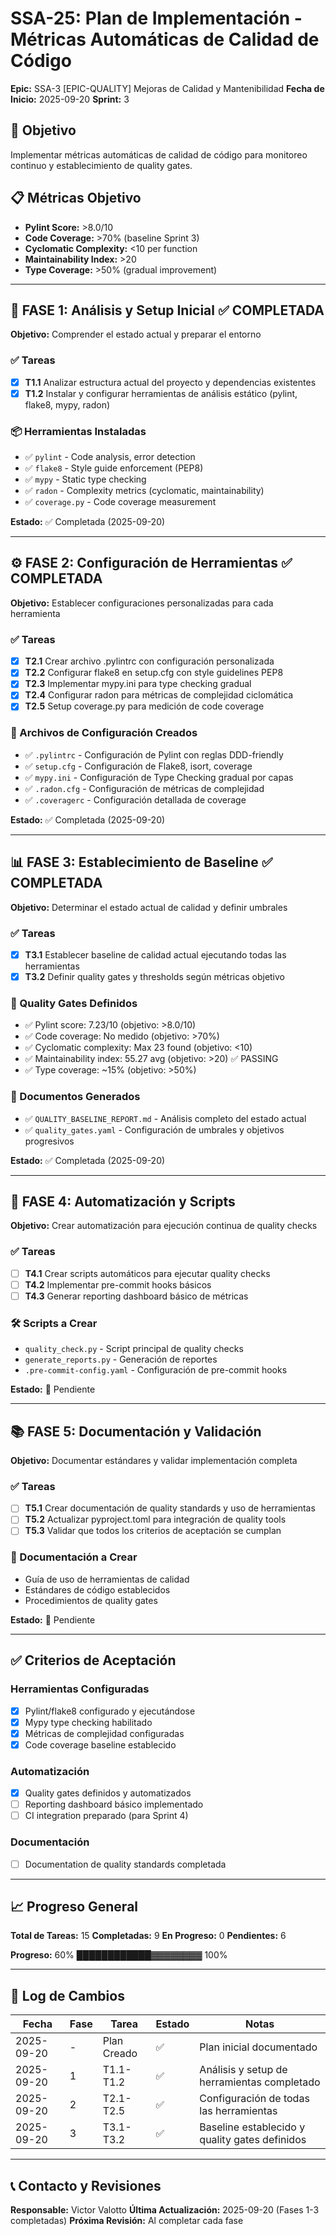 # SSA-25: Plan de Implementación - Métricas Automáticas de Calidad de Código

**Epic:** SSA-3 [EPIC-QUALITY] Mejoras de Calidad y Mantenibilidad
**Fecha de Inicio:** 2025-09-20
**Sprint:** 3

## 🎯 Objetivo
Implementar métricas automáticas de calidad de código para monitoreo continuo y establecimiento de quality gates.

## 📋 Métricas Objetivo
- **Pylint Score:** >8.0/10
- **Code Coverage:** >70% (baseline Sprint 3)
- **Cyclomatic Complexity:** <10 per function
- **Maintainability Index:** >20
- **Type Coverage:** >50% (gradual improvement)

---

## 🚀 FASE 1: Análisis y Setup Inicial ✅ COMPLETADA
**Objetivo:** Comprender el estado actual y preparar el entorno

### ✅ Tareas
- [x] **T1.1** Analizar estructura actual del proyecto y dependencias existentes
- [x] **T1.2** Instalar y configurar herramientas de análisis estático (pylint, flake8, mypy, radon)

### 📦 Herramientas Instaladas
- ✅ `pylint` - Code analysis, error detection
- ✅ `flake8` - Style guide enforcement (PEP8)
- ✅ `mypy` - Static type checking
- ✅ `radon` - Complexity metrics (cyclomatic, maintainability)
- ✅ `coverage.py` - Code coverage measurement

**Estado:** ✅ Completada (2025-09-20)

---

## ⚙️ FASE 2: Configuración de Herramientas ✅ COMPLETADA
**Objetivo:** Establecer configuraciones personalizadas para cada herramienta

### ✅ Tareas
- [x] **T2.1** Crear archivo .pylintrc con configuración personalizada
- [x] **T2.2** Configurar flake8 en setup.cfg con style guidelines PEP8
- [x] **T2.3** Implementar mypy.ini para type checking gradual
- [x] **T2.4** Configurar radon para métricas de complejidad ciclomática
- [x] **T2.5** Setup coverage.py para medición de code coverage

### 📄 Archivos de Configuración Creados
- ✅ `.pylintrc` - Configuración de Pylint con reglas DDD-friendly
- ✅ `setup.cfg` - Configuración de Flake8, isort, coverage
- ✅ `mypy.ini` - Configuración de Type Checking gradual por capas
- ✅ `.radon.cfg` - Configuración de métricas de complejidad
- ✅ `.coveragerc` - Configuración detallada de coverage

**Estado:** ✅ Completada (2025-09-20)

---

## 📊 FASE 3: Establecimiento de Baseline ✅ COMPLETADA
**Objetivo:** Determinar el estado actual de calidad y definir umbrales

### ✅ Tareas
- [x] **T3.1** Establecer baseline de calidad actual ejecutando todas las herramientas
- [x] **T3.2** Definir quality gates y thresholds según métricas objetivo

### 🎯 Quality Gates Definidos
- ✅ Pylint score: 7.23/10 (objetivo: >8.0/10)
- ✅ Code coverage: No medido (objetivo: >70%)
- ✅ Cyclomatic complexity: Max 23 found (objetivo: <10)
- ✅ Maintainability index: 55.27 avg (objetivo: >20) ✅ PASSING
- ✅ Type coverage: ~15% (objetivo: >50%)

### 📄 Documentos Generados
- ✅ `QUALITY_BASELINE_REPORT.md` - Análisis completo del estado actual
- ✅ `quality_gates.yaml` - Configuración de umbrales y objetivos progresivos

**Estado:** ✅ Completada (2025-09-20)

---

## 🤖 FASE 4: Automatización y Scripts
**Objetivo:** Crear automatización para ejecución continua de quality checks

### ✅ Tareas
- [ ] **T4.1** Crear scripts automáticos para ejecutar quality checks
- [ ] **T4.2** Implementar pre-commit hooks básicos
- [ ] **T4.3** Generar reporting dashboard básico de métricas

### 🛠️ Scripts a Crear
- `quality_check.py` - Script principal de quality checks
- `generate_reports.py` - Generación de reportes
- `.pre-commit-config.yaml` - Configuración de pre-commit hooks

**Estado:** 🔄 Pendiente

---

## 📚 FASE 5: Documentación y Validación
**Objetivo:** Documentar estándares y validar implementación completa

### ✅ Tareas
- [ ] **T5.1** Crear documentación de quality standards y uso de herramientas
- [ ] **T5.2** Actualizar pyproject.toml para integración de quality tools
- [ ] **T5.3** Validar que todos los criterios de aceptación se cumplan

### 📖 Documentación a Crear
- Guía de uso de herramientas de calidad
- Estándares de código establecidos
- Procedimientos de quality gates

**Estado:** 🔄 Pendiente

---

## ✅ Criterios de Aceptación

### Herramientas Configuradas
- [x] Pylint/flake8 configurado y ejecutándose
- [x] Mypy type checking habilitado
- [x] Métricas de complejidad configuradas
- [x] Code coverage baseline establecido

### Automatización
- [x] Quality gates definidos y automatizados
- [ ] Reporting dashboard básico implementado
- [ ] CI integration preparado (para Sprint 4)

### Documentación
- [ ] Documentation de quality standards completada

---

## 📈 Progreso General

**Total de Tareas:** 15
**Completadas:** 9
**En Progreso:** 0
**Pendientes:** 6

**Progreso:** 60% ████████████▓▓▓▓▓▓▓▓ 100%

---

## 🔄 Log de Cambios

| Fecha | Fase | Tarea | Estado | Notas |
|-------|------|-------|---------|-------|
| 2025-09-20 | - | Plan Creado | ✅ | Plan inicial documentado |
| 2025-09-20 | 1 | T1.1-T1.2 | ✅ | Análisis y setup de herramientas completado |
| 2025-09-20 | 2 | T2.1-T2.5 | ✅ | Configuración de todas las herramientas |
| 2025-09-20 | 3 | T3.1-T3.2 | ✅ | Baseline establecido y quality gates definidos |

---

## 📞 Contacto y Revisiones
**Responsable:** Victor Valotto
**Última Actualización:** 2025-09-20 (Fases 1-3 completadas)
**Próxima Revisión:** Al completar cada fase